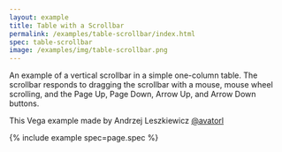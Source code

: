 ```yaml
---
layout: example
title: Table with a Scrollbar
permalink: /examples/table-scrollbar/index.html
spec: table-scrollbar
image: /examples/img/table-scrollbar.png
---
```


An example of a vertical scrollbar in a simple one-column table. The scrollbar responds to dragging the scrollbar with a mouse, mouse wheel scrolling, and the Page Up, Page Down, Arrow Up, and Arrow Down buttons.

This Vega example made by Andrzej Leszkiewicz [@avatorl](https://github.com/avatorl)

{% include example spec=page.spec %}
